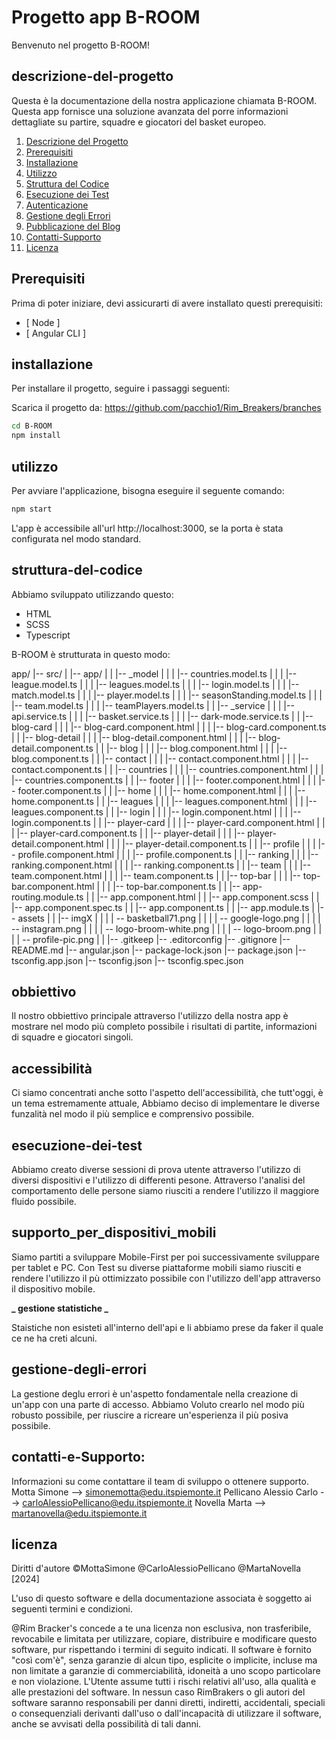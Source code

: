 # Progetto app B-ROOM
Benvenuto nel progetto B-ROOM!

## descrizione-del-progetto

Questa è la documentazione della nostra applicazione chiamata B-ROOM.
Questa app fornisce una soluzione avanzata del porre informazioni dettagliate su partire, squadre e giocatori del basket europeo.

1. [Descrizione del Progetto](#descrizione-del-progetto)
2. [Prerequisiti](#prerequisiti)
3. [Installazione](#installazione)
4. [Utilizzo](#utilizzo)
5. [Struttura del Codice](#struttura-del-codice)
6. [Esecuzione dei Test](#esecuzione-dei-test)
7. [Autenticazione](#autenticazione)
8. [Gestione degli Errori](#gestione-degli-errori)
9. [Pubblicazione del Blog](#pubblicazione-del-blog)
10. [Contatti-Supporto](#Contatti-e-Supporto)
11. [Licenza](#licenza) 

## Prerequisiti

Prima di poter iniziare, devi assicurarti di avere installato questi prerequisiti:

- [ Node ]
- [ Angular CLI ]

## installazione

Per installare il progetto, seguire i passaggi seguenti:

Scarica il progetto da:
https://github.com/pacchio1/Rim_Breakers/branches

```bash
cd B-ROOM
npm install
```

## utilizzo

Per avviare l'applicazione, bisogna eseguire il seguente comando:

```bash
npm start
```

L'app è accessibile all'url http://localhost:3000, se la porta è stata configurata nel modo standard.

## struttura-del-codice

Abbiamo sviluppato utilizzando questo:

- HTML
- SCSS
- Typescript

B-ROOM è strutturata in questo modo:

app/
|-- src/
| |-- app/
| | |-- \_model
| | | |-- countries.model.ts
| | | |-- league.model.ts
| | | |-- leagues.model.ts
| | | |-- login.model.ts
| | | |-- match.model.ts
| | | |-- player.model.ts
| | | |-- seasonStanding.model.ts
| | | |-- team.model.ts
| | | |-- teamPlayers.model.ts
| | |-- \_service
| | | |-- api.service.ts
| | | |-- basket.service.ts
| | | |-- dark-mode.service.ts
| | |-- blog-card
| | | |-- blog-card.component.html
| | | |-- blog-card.component.ts
| | |-- blog-detail
| | | |-- blog-detail.component.html
| | | |-- blog-detail.component.ts
| | |-- blog
| | | |-- blog.component.html
| | | |-- blog.component.ts
| | |-- contact
| | | |-- contact.component.html
| | | |-- contact.component.ts
| | |-- countries
| | | |-- countries.component.html
| | | |-- countries.component.ts
| | |-- footer
| | | |-- footer.component.html
| | | |-- footer.component.ts
| | |-- home
| | | |-- home.component.html
| | | |-- home.component.ts
| | |-- leagues
| | | |-- leagues.component.html
| | | |-- leagues.component.ts
| | |-- login
| | | |-- login.component.html
| | | |-- login.component.ts
| | |-- player-card
| | | |-- player-card.component.html
| | | |-- player-card.component.ts
| | |-- player-detail
| | | |-- player-detail.component.html
| | | |-- player-detail.component.ts
| | |-- profile
| | | |-- profile.component.html
| | | |-- profile.component.ts
| | |-- ranking
| | | |-- ranking.component.html
| | | |-- ranking.component.ts
| | |-- team
| | | |-- team.component.html
| | | |-- team.component.ts
| | |-- top-bar
| | | |-- top-bar.component.html
| | | |-- top-bar.component.ts
| | |-- app-routing.module.ts
| | |-- app.component.html
| | |-- app.component.scss
| | |-- app.component.spec.ts
| | |-- app.component.ts
| | |-- app.module.ts
| |-- assets
| | |-- imgX
| | | | -- basketball71.png
| | | | -- google-logo.png
| | | | -- instagram.png
| | | | -- logo-broom-white.png
| | | | -- logo-broom.png
| | | | -- profile-pic.png
| | |-- .gitkeep
|-- .editorconfig
|-- .gitignore
|-- README.md
|-- angular.json
|-- package-lock.json
|-- package.json
|-- tsconfig.app.json
|-- tsconfig.json
|-- tsconfig.spec.json

## obbiettivo

Il nostro obbiettivo principale attraverso l'utilizzo della nostra app è mostrare nel modo più completo possibile i risultati di partite, informazioni di squadre e giocatori singoli.

## accessibilità

Ci siamo concentrati anche sotto l'aspetto dell'accessibilità, che tutt'oggi, è un tema estremamente attuale, Abbiamo deciso di implementare le diverse funzalità nel modo il più semplice e comprensivo possibile.

## esecuzione-dei-test

Abbiamo creato diverse sessioni di prova utente attraverso l'utilizzo di diversi dispositivi e l'utilizzo di differenti pesone.
Attraverso l'analisi del comportamento delle persone siamo riusciti a rendere l'utilizzo il maggiore fluido possibile.

## supporto_per_dispositivi_mobili

Siamo partiti a sviluppare Mobile-First per poi successivamente sviluppare per tablet e PC.
Con Test su diverse piattaforme mobili siamo riusciti e rendere l'utilizzo il pù ottimizzato possibile con l'utilizzo dell'app attraverso il dispositivo mobile.

**_ gestione statistiche  _**

Staistiche non esisteti all'interno dell'api e li abbiamo prese da faker il quale ce ne ha creti alcuni.

## gestione-degli-errori

La gestione deglu errori è un'aspetto fondamentale nella creazione di un'app con una parte di accesso.
Abbiamo Voluto crearlo nel modo più robusto possibile, per riuscire a ricreare un'esperienza il più posiva possibile.

## contatti-e-Supporto:

Informazioni su come contattare il team di sviluppo o ottenere supporto.
Motta Simone --> simonemotta@edu.itspiemonte.it
Pellicano Alessio Carlo --> carloAlessioPellicano@edu.itspiemonte.it
Novella Marta --> martanovella@edu.itspiemonte.it

## licenza

Diritti d'autore ©MottaSimone @CarloAlessioPellicano @MartaNovella [2024]

L'uso di questo software e della documentazione associata è soggetto ai seguenti termini e condizioni.

@Rim Bracker's concede a te una licenza non esclusiva, non trasferibile, revocabile e limitata per utilizzare, copiare, distribuire e modificare questo software, pur rispettando i termini di seguito indicati.
Il software è fornito "così com'è", senza garanzie di alcun tipo, esplicite o implicite, incluse ma non limitate a garanzie di commerciabilità, idoneità a uno scopo particolare e non violazione. L'Utente assume tutti i rischi relativi all'uso, alla qualità e alle prestazioni del software.
In nessun caso RimBrakers o gli autori del software saranno responsabili per danni diretti, indiretti, accidentali, speciali o consequenziali derivanti dall'uso o dall'incapacità di utilizzare il software, anche se avvisati della possibilità di tali danni.
